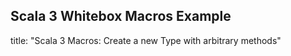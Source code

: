 ## Scala 3 Whitebox Macros Example

title: "Scala 3 Macros: Create a new Type with arbitrary methods"